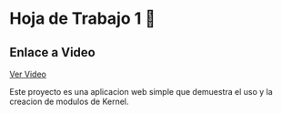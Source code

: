 # Hoja de Trabajo 1 🐺

## Enlace a Video 
[Ver Video](https://youtu.be/uUHCStsOlSc)


Este proyecto es una aplicacion web simple que demuestra el uso y la creacion de modulos de Kernel. 
